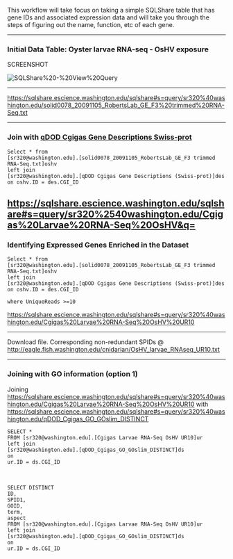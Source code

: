This workflow will take focus on taking a simple SQLShare table that has gene IDs and associated expression data and will take you through the steps of figuring out the name, function, etc of each gene.

---

### Initial Data Table: Oyster larvae RNA-seq - OsHV exposure


SCREENSHOT   

<img src="https://www.evernote.com/shard/s10/sh/00190b6c-beab-49f1-b22d-d5fc0f934e06/c1e5e385321f7eec2252112f8e9d0eba/deep/0/SQLShare%20-%20View%20Query.png" alt="SQLShare%20-%20View%20Query" />

---

<https://sqlshare.escience.washington.edu/sqlshare#s=query/sr320%40washington.edu/solid0078_20091105_RobertsLab_GE_F3%20trimmed%20RNA-Seq.txt>

---
### Join with [qDOD Cgigas Gene Descriptions Swiss-prot](https://sqlshare.escience.washington.edu/sqlshare#s=query/sr320%40washington.edu/qDOD%20Cgigas%20Gene%20Descriptions%20(Swiss-prot))



    Select * from
    [sr320@washington.edu].[solid0078_20091105_RobertsLab_GE_F3 trimmed RNA-Seq.txt]oshv
    left join
    [sr320@washington.edu].[qDOD Cgigas Gene Descriptions (Swiss-prot)]des
    on oshv.ID = des.CGI_ID
 

<https://sqlshare.escience.washington.edu/sqlshare#s=query/sr320%2540washington.edu/Cgigas%20Larvae%20RNA-Seq%20OsHV&q=>
  ​
---

### Identifying Expressed Genes Enriched in the Dataset   


```
Select * from
[sr320@washington.edu].[solid0078_20091105_RobertsLab_GE_F3 trimmed RNA-Seq.txt]oshv
left join
[sr320@washington.edu].[qDOD Cgigas Gene Descriptions (Swiss-prot)]des
on oshv.ID = des.CGI_ID
  
​where UniqueReads >=10​
```

<https://sqlshare.escience.washington.edu/sqlshare#s=query/sr320%40washington.edu/Cgigas%20Larvae%20RNA-Seq%20OsHV%20UR10>

---
Download file. Corresponding non-redundant SPIDs @
<http://eagle.fish.washington.edu/cnidarian/OsHV_larvae_RNAseq_UR10.txt>

---
### Joining with GO information (option 1)
Joining <https://sqlshare.escience.washington.edu/sqlshare#s=query/sr320%40washington.edu/Cgigas%20Larvae%20RNA-Seq%20OsHV%20UR10> with <https://sqlshare.escience.washington.edu/sqlshare#s=query/sr320%40washington.edu/qDOD_Cgigas_GO_GOslim_DISTINCT>   

    SELECT * 
    FROM [sr320@washington.edu].[Cgigas Larvae RNA-Seq OsHV UR10]ur
    left join
    [sr320@washington.edu].[qDOD_Cgigas_GO_GOslim_DISTINCT]ds
    on
    ur.ID = ds.CGI_ID
​

    SELECT DISTINCT
    ID,
    SPID1,
    GOID,
    term,
    aspect
    FROM [sr320@washington.edu].[Cgigas Larvae RNA-Seq OsHV UR10]ur
    left join
    [sr320@washington.edu].[qDOD_Cgigas_GO_GOslim_DISTINCT]ds
    on
    ur.ID = ds.CGI_ID
​